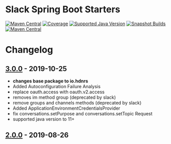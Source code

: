 # Slack Spring Boot Starters

[![Maven Central](https://img.shields.io/maven-central/v/io.hndrs.slack/slack-spring-boot-starter?style=for-the-badge)](https://search.maven.org/artifact/io.hndrs.slack/slack-spring-boot-starter)
[![Coverage](https://img.shields.io/sonar/coverage/hndrs_slack-spring-boot-starter?server=https%3A%2F%2Fsonarcloud.io&style=for-the-badge)](https://sonarcloud.io/dashboard?id=hndrs_slack-spring-boot-starter)
[![Supported Java Version](https://img.shields.io/badge/Supported%20Java%20Version-11%2B-informational?style=for-the-badge)]()
[![Snapshot Builds](https://img.shields.io/github/workflow/status/hndrs/slack-spring-boot-starter/gradle?label=Snapshot%20Publish&style=for-the-badge)](https://github.com/kreait/slack-spring-boot-starter)
[![Maven Central](https://img.shields.io/nexus/s/io.hndrs.slack/slack-spring-boot-starter?label=Snapshots&server=https%3A%2F%2Foss.sonatype.org&style=for-the-badge)](https://oss.sonatype.org/#nexus-search;quick~io.hndrs.slack)

# Changelog

## [3.0.0] - 2019-10-25

- **changes base package to io.hdnrs**
- Added Autoconfiguration Failure Analysis
- replace oauth.access with oauth.v2.access
- removes im method group (deprecated by slack)
- remove groups and channels methods (deprecated by slack)
- Added ApplicationEnvironmentCredentialsProvider
- fix conversations.setPurpose and conversations.setTopic Request
- supported java version to 11+

## [2.0.0] - 2019-08-26

[3.0.0]: https://github.com/hndrs/slack-spring-boot-starter/compare/v2.0.0...v.3.0.0

[2.0.0]: https://github.com/hndrs/slack-spring-boot-starter/compare/v1.0.0...v.2.0.0
